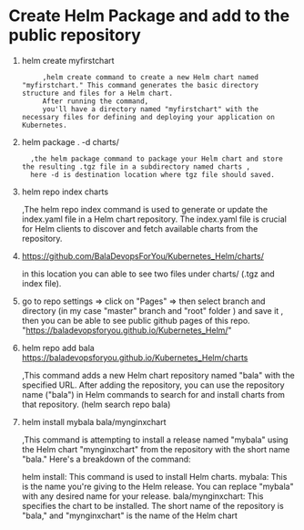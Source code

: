 Create Helm Package and add to the public repository
================================================

1. helm create myfirstchart  

            ,helm create command to create a new Helm chart named "myfirstchart." This command generates the basic directory structure and files for a Helm chart.
            After running the command,
            you'll have a directory named "myfirstchart" with the necessary files for defining and deploying your application on Kubernetes.

3. helm package . -d charts/

         ,the helm package command to package your Helm chart and store the resulting .tgz file in a subdirectory named charts ,
         here -d is destination location where tgz file should saved.

4. helm repo index charts


     ,The helm repo index command is used to generate or update the index.yaml file in a Helm chart repository.
     The index.yaml file is crucial for Helm clients to discover and fetch available charts from the repository.
6. https://github.com/BalaDevopsForYou/Kubernetes_Helm/charts/

   in this location you can able to see two files under charts/ (.tgz and index file).

8. go to repo settings => click on "Pages" => then select branch and directory (in my case "master" branch and "root" folder ) and save it ,
   then you can be able to see public github pages of this repo.
   "https://baladevopsforyou.github.io/Kubernetes_Helm/"

9.  helm repo add bala https://baladevopsforyou.github.io/Kubernetes_Helm/charts


       ,This command adds a new Helm chart repository named "bala" with the specified URL.
       After adding the repository, you can use the repository name ("bala") in Helm commands to search for and install charts from that repository.
        (helm search repo bala)

11. helm install mybala bala/mynginxchart

    ,This command is attempting to install a release named "mybala" using the Helm chart "mynginxchart" from the repository with the short name "bala."
      Here's a breakdown of the command:

      helm install: This command is used to install Helm charts.
      mybala: This is the name you're giving to the Helm release. You can replace "mybala" with any desired name for your release.
      bala/mynginxchart: This specifies the chart to be installed. The short name of the repository is "bala," and "mynginxchart" is the name of the Helm chart


